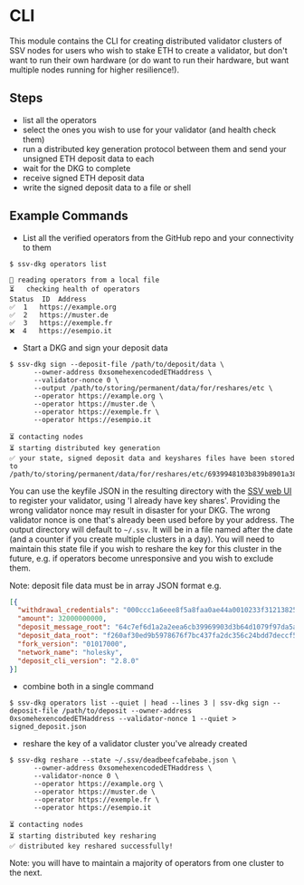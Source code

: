 # CLI

This module contains the CLI for creating distributed validator clusters of SSV nodes for users who wish to stake ETH to create a validator, but don't want to run their own hardware (or do want to run their hardware, but want multiple nodes running for higher resilience!).


## Steps
- list all the operators
- select the ones you wish to use for your validator (and health check them)
- run a distributed key generation protocol between them and send your unsigned ETH deposit data to each
- wait for the DKG to complete
- receive signed ETH deposit data
- write the signed deposit data to a file or shell

## Example Commands

- List all the verified operators from the GitHub repo and your connectivity to them
```shell
$ ssv-dkg operators list

📂 reading operators from a local file
⏳	checking health of operators
Status	ID	Address
✅  1   https://example.org
✅  2   https://muster.de
✅  3   https://exemple.fr
❌  4   https://esempio.it
```

- Start a DKG and sign your deposit data
```shell
$ ssv-dkg sign --deposit-file /path/to/deposit/data \
      --owner-address 0xsomehexencodedETHaddress \
      --validator-nonce 0 \
      --output /path/to/storing/permanent/data/for/reshares/etc \
      --operator https://example.org \
      --operator https://muster.de \
      --operator https://exemple.fr \
      --operator https://esempio.it 

⏳ contacting nodes
⏳ starting distributed key generation
✅ your state, signed deposit data and keyshares files have been stored to /path/to/storing/permanent/data/for/reshares/etc/6939948103b839b8901a38a2e389d9f173ee0679860291c733fd579e917d95b9
```
You can use the keyfile JSON in the resulting directory with the [SSV web UI](https://app.ssv.network/join/validator) to register your validator, using 'I already have key shares'.
Providing the wrong validator nonce may result in disaster for your DKG. The wrong validator nonce is one that's already been used before by your address.
The output directory will default to `~/.ssv`. It will be in a file named after the date (and a counter if you create multiple clusters in a day). 
You will need to maintain this state file if you wish to reshare the key for this cluster in the future, e.g. if operators become unresponsive and you wish to exclude them. 

Note: deposit file data must be in array JSON format e.g.
```json
[{
  "withdrawal_credentials": "000ccc1a6eee8f5a8faa0ae44a0010233f31213825527270336677c4deadbeef",
  "amount": 32000000000,
  "deposit_message_root": "64c7ef6d1a2a2eea6cb39969903d3b64d1079f97da5af6c311df9d49deadbeef",
  "deposit_data_root": "f260af30ed9b5978676f7bc437fa2dc356c24bdd7deccf521bbc4ab6deadbeef",
  "fork_version": "01017000",
  "network_name": "holesky",
  "deposit_cli_version": "2.8.0"
}]
```

- combine both in a single command
```shell
$ ssv-dkg operators list --quiet | head --lines 3 | ssv-dkg sign --deposit-file /path/to/deposit --owner-address 0xsomehexencodedETHaddress --validator-nonce 1 --quiet > signed_deposit.json 
```

- reshare the key of a validator cluster you've already created
```shell
$ ssv-dkg reshare --state ~/.ssv/deadbeefcafebabe.json \
      --owner-address 0xsomehexencodedETHaddress \
      --validator-nonce 0 \
      --operator https://example.org \
      --operator https://muster.de \
      --operator https://exemple.fr \ 
      --operator https://esempio.it 

⏳ contacting nodes
⏳ starting distributed key resharing
✅ distributed key reshared successfully!
```
Note: you will have to maintain a majority of operators from one cluster to the next.

